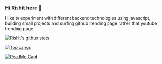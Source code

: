 ### Hi Rishit here 👋

I like to experiment with different backend technologies using javascript, building small projects and surfing github trending page rather that youtube trending page.

[![Rishit's github stats](https://github-readme-stats.vercel.app/api?username=RishitPandey)](https://github.com/RishitPandey/)

[![Top Langs](https://github-readme-stats.vercel.app/api/top-langs/?username=anuraghazra)](https://github.com/RishitPandey/)

[![ReadMe Card](https://github-readme-stats.vercel.app/api/pin/?username=RishitPandey&repo=awesome-config)](https://github.com/RishitPandey/awesome-config)
